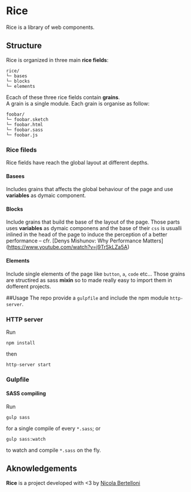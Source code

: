 # Rice
Rice is a library of web components.

## Structure
Rice is organized in three main **rice fields**:
```
rice/
└─ bases
└─ blocks
└─ elements
```
Ecach of these three rice fields contain **grains**.  
A grain is a single module. Each grain is organise as follow:
```
foobar/
└─ foobar.sketch
└─ foobar.html
└─ foobar.sass
└─ foobar.js
```
### Rice fileds
Rice fields have reach the global layout at different depths.
#### Basees
Includes grains that affects the global behaviour of the page and use **variables** as dymaic component.
#### Blocks
Include grains that build the base of the layout of the page. Those parts uses **variables** as dymaic componens and the base of their `css` is usualli inlined in the head of the page to induce the perception of a better performance – cfr. [Denys Mishunov: Why Performance Matters] (https://www.youtube.com/watch?v=j9TrSkLZa5A)
#### Elements
Include single elements of the page like `button`, `a`, `code` etc... Those grains are structired as sass **mixin** so to made really easy to import them in dofferent projects.

##Usage
The repo provide a `gulpfile` and include the npm module  `http-server`.
### HTTP server
Run   
```
npm install
```
then
```
http-server start
```

### Gulpfile
#### SASS compiling
Run   
```
gulp sass
```
for a single compile of every `*.sass`; or   
```
gulp sass:watch
```
to watch and compile `*.sass` on the fly.

## Aknowledgements
**Rice** is a project developed with <3 by [Nicola Bertelloni](mailto:nicola.bertelloni@gmail.com)
